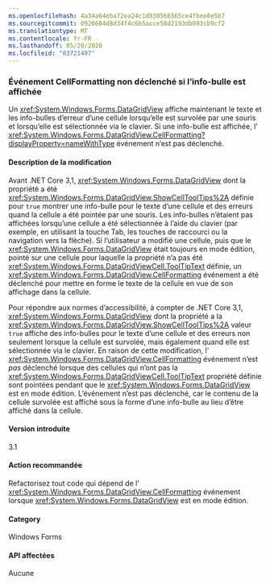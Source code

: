 ```yaml
---
ms.openlocfilehash: 4a34a64eba72ea24c1d830566565ce4fbee8e5b7
ms.sourcegitcommit: 0926684d8d34f4c6b5acce58d2193db093cb9cf2
ms.translationtype: MT
ms.contentlocale: fr-FR
ms.lasthandoff: 05/20/2020
ms.locfileid: "83721497"
---
```

### <a name="cellformatting-event-not-raised-if-tooltip-is-shown"></a>Événement CellFormatting non déclenché si l’info-bulle est affichée

Un <xref:System.Windows.Forms.DataGridView> affiche maintenant le texte et les info-bulles d’erreur d’une cellule lorsqu’elle est survolée par une souris et lorsqu’elle est sélectionnée via le clavier. Si une info-bulle est affichée, l' <xref:System.Windows.Forms.DataGridView.CellFormatting?displayProperty=nameWithType> événement n’est pas déclenché.

#### <a name="change-description"></a>Description de la modification

Avant .NET Core 3,1, <xref:System.Windows.Forms.DataGridView> dont la propriété a été <xref:System.Windows.Forms.DataGridView.ShowCellToolTips%2A> définie pour `true` montrer une info-bulle pour le texte d’une cellule et des erreurs quand la cellule a été pointée par une souris. Les info-bulles n’étaient pas affichées lorsqu’une cellule a été sélectionnée à l’aide du clavier (par exemple, en utilisant la touche Tab, les touches de raccourci ou la navigation vers la flèche). Si l’utilisateur a modifié une cellule, puis que le <xref:System.Windows.Forms.DataGridView> était toujours en mode édition, pointé sur une cellule pour laquelle la propriété n’a pas été <xref:System.Windows.Forms.DataGridViewCell.ToolTipText> définie, un <xref:System.Windows.Forms.DataGridView.CellFormatting> événement a été déclenché pour mettre en forme le texte de la cellule en vue de son affichage dans la cellule.

Pour répondre aux normes d’accessibilité, à compter de .NET Core 3,1, <xref:System.Windows.Forms.DataGridView> dont la propriété a la <xref:System.Windows.Forms.DataGridView.ShowCellToolTips%2A> valeur `true` affiche des info-bulles pour le texte d’une cellule et des erreurs non seulement lorsque la cellule est survolée, mais également quand elle est sélectionnée via le clavier. En raison de cette modification, l' <xref:System.Windows.Forms.DataGridView.CellFormatting> événement n’est *pas* déclenché lorsque des cellules qui n’ont pas la <xref:System.Windows.Forms.DataGridViewCell.ToolTipText> propriété définie sont pointées pendant que le <xref:System.Windows.Forms.DataGridView> est en mode édition. L’événement n’est pas déclenché, car le contenu de la cellule survolée est affiché sous la forme d’une info-bulle au lieu d’être affiché dans la cellule.

#### <a name="version-introduced"></a>Version introduite

3.1

#### <a name="recommended-action"></a>Action recommandée

Refactorisez tout code qui dépend de l' <xref:System.Windows.Forms.DataGridView.CellFormatting> événement lorsque <xref:System.Windows.Forms.DataGridView> est en mode édition.

#### <a name="category"></a>Category

Windows Forms

#### <a name="affected-apis"></a>API affectées

Aucune

<!-- 

#### Affected APIs

Not detectable via API analysis.

-->
